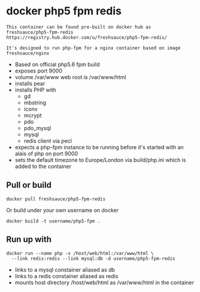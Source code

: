 # docker php5 fpm redis

    This container can be found pre-built on docker hub as freshsauce/php5-fpm-redis
    https://registry.hub.docker.com/u/freshsauce/php5-fpm-redis/
    
    It's designed to run php-fpm for a nginx container based on image freshsauce/nginx

  - Based on official php5.6 fpm build
  - exposes port 9000
  - volume /var/www web root is /var/www/html
  - installs pear
  - installs PHP with
    - gd
    - mbstring
    - iconv
    - mcrypt
    - pdo
    - pdo_mysql
    - mysql
    - redis client via pecl
  - expects a php-fpm instance to be running before it's started with an alais of php on port 9000
  - sets the default timezone to Europe/London via build/php.ini which is added to the container

## Pull or build

    docker pull freshsauce/php5-fpm-redis
  
  Or build under your own username on docker

    docker build -t username/php5-fpm .

## Run up with

    docker run --name php -v /host/web/html:/var/www/html \
      --link redis:redis --link mysql:db -d username/php5-fpm-redis

  - links to a mysql constainer aliased as db
  - links to a redis constainer aliased as redis
  - mounts host directory /host/web/html as /var/www/html in the container

